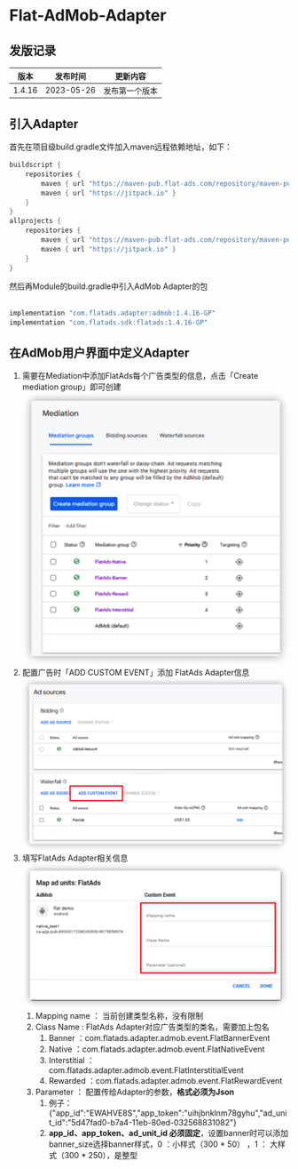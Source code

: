 # Flat-AdMob-Adapter

## 发版记录

| 版本     | 发布时间       | 更新内容    |
|--------|------------|---------|
| 1.4.16 | 2023-05-26 | 发布第一个版本 |

## 引入Adapter

首先在项目级build.gradle文件加入maven远程依赖地址，如下：
```groovy
buildscript {
    repositories {
        maven { url "https://maven-pub.flat-ads.com/repository/maven-public/"}
        maven { url "https://jitpack.io" }
    }
}
allprojects {
    repositories {
        maven { url "https://maven-pub.flat-ads.com/repository/maven-public/"}
        maven { url "https://jitpack.io" }
    }
}

```
然后再Module的build.gradle中引入AdMob Adapter的包
```groovy

implementation "com.flatads.adapter:admob:1.4.16-GP"
implementation "com.flatads.sdk:flatads:1.4.16-GP"

```
## 在AdMob用户界面中定义Adapter
1. 需要在Mediation中添加FlatAds每个广告类型的信息，点击「Create mediation group」即可创建
![img.png](img.png)
2. 配置广告时「ADD CUSTOM EVENT」添加 FlatAds Adapter信息
![img_1.png](img_1.png)
3. 填写FlatAds Adapter相关信息
   ![img_2.png](img_2.png)
   1. Mapping name ： 当前创建类型名称，没有限制 
   2. Class Name : FlatAds Adapter对应广告类型的类名，需要加上包名 
      1. Banner ：com.flatads.adapter.admob.event.FlatBannerEvent 
      2. Native ：com.flatads.adapter.admob.event.FlatNativeEvent 
      3. Interstitial ：com.flatads.adapter.admob.event.FlatInterstitialEvent 
      4. Rewarded ：com.flatads.adapter.admob.event.FlatRewardEvent 
   3. Parameter ： 配置传给Adapter的参数，**格式必须为Json** 
      1. 例子：{"app_id":"EWAHVE8S","app_token":"uihjbnklnm78gyhu","ad_unit_id":"5d47fad0-b7a4-11eb-80ed-032568831082"} 
      2. **app_id、app_token、ad_unit_id 必须固定**，设置banner时可以添加banner_size选择banner样式，0 ：小样式（300 * 50） ，1 ： 大样式（300 * 250），是整型
